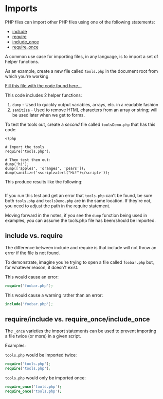 # Imports
PHP files can import other PHP files using one of the following statements:

+ [include](http://php.net/manual/en/function.include.php)
+ [require](http://php.net/manual/en/function.require.php)
+ [include_once](http://php.net/manual/en/function.include-once.php)
+ [require_once](http://php.net/manual/en/function.require-once.php)

A common use case for importing files, in any language, is to import a set of helper functions.

As an example, create a new file called `tools.php` in the document root from which you're working.

[Fill this file with the code found here...](https://raw.githubusercontent.com/susanBuck/dwa15-php-practice/master/tools.php)

This code includes 2 helper functions:

1. `dump` - Used to quickly output variables, arrays, etc. in a readable fashion
2. `sanitize` - Used to remove HTML characters from an array or string; will be used later when we get to forms.

To test the tools out, create a *second* file called `toolsDemo.php` that has this code:

```
<?php

# Import the tools
require('tools.php');

# Then test them out:
dump('hi');
dump(['apples', 'oranges', 'pears']);
dump(sanitize('<script>alert("Hi!")</script>'));
```

This produce results like the following:

<img src='http://making-the-internet.s3.amazonaws.com/php-toolsDemo@2x.png' style='max-width:493px;' alt=''>

If you run this test and get an error that `tools.php` can't be found, be sure both `tools.php` and `toolsDemo.php` are in the same location. If they're not, you need to adjust the path in the require statement.

Moving forward in the notes, if you see the `dump` function being used in examples, you can assume the tools.php file has been/should be imported.


## include vs. require
The difference between include and require is that include will not throw an error if the file is not found.

To demonstrate, imagine you're trying to open a file called `foobar.php` but, for whatever reason, it doesn't exist.

This would cause an error:
```php
require('foobar.php');
```

This would cause a warning rather than an error:
```php
include('foobar.php');
```


## require/include vs. require_once/include_once
The `_once` varieties the import statements can be used to prevent importing a file twice (or more) in a given script.

Examples:

`tools.php` would be imported twice:
```php
require('tools.php');
require('tools.php');
```

`tools.php` would only be imported once:
```php
require_once('tools.php');
require_once('tools.php');
```
